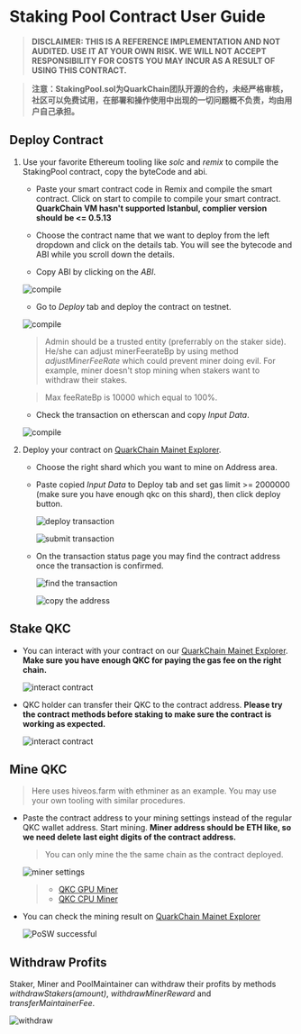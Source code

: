 # Staking Pool Contract User Guide

> **DISCLAIMER: THIS IS A REFERENCE IMPLEMENTATION AND NOT AUDITED. USE IT AT YOUR OWN RISK. WE WILL NOT ACCEPT RESPONSIBILITY FOR COSTS YOU MAY INCUR AS A RESULT OF USING THIS CONTRACT.**

> **注意：StakingPool.sol为QuarkChain团队开源的合约，未经严格审核，社区可以免费试用，在部署和操作使用中出现的一切问题概不负责，均由用户自己承担。**

## Deploy Contract

1. Use your favorite Ethereum tooling like _solc_ and _remix_ to compile the StakingPool contract, copy the byteCode and abi.

    - Paste your smart contract code in Remix and compile the smart contract. Click on start to compile to compile your smart contract. **QuarkChain VM hasn't supported Istanbul, complier version should be <= 0.5.13**

    - Choose the contract name that we want to deploy from the left dropdown and click on the details tab. You will see the bytecode and ABI while you scroll down the details.

    - Copy ABI by clicking on the *ABI*.

    ![compile](https://github.com/skji/quarkchain-contracts/raw/master/assets/images/1.jpg)
    - Go to *Deploy* tab and deploy the contract on testnet.
    
    ![compile](https://github.com/skji/quarkchain-contracts/raw/master/assets/images/11.jpg)
    
	> Admin should be a trusted entity (preferrably on the staker side). He/she can adjust minerFeerateBp by using method *adjustMinerFeeRate* which could prevent miner doing evil. For example, miner doesn't stop mining when stakers want to withdraw their stakes.
    
	> Max feeRateBp is 10000 which equal to 100%.

    - Check the transaction on etherscan and copy *Input Data*.
    
    ![compile](https://github.com/skji/quarkchain-contracts/raw/master/assets/images/12.jpg)

3. Deploy your contract on [QuarkChain Mainet Explorer](https://mainnet.quarkchain.io/contract).

    - Choose the right shard which you want to mine on Address area.
    - Paste copied *Input Data* to Deploy tab and set gas limit >= 2000000 (make sure you have enough qkc on this shard), then click deploy button.

      ![deploy transaction](https://github.com/skji/quarkchain-contracts/raw/master/assets/images/2.jpg)

      ![submit transaction](https://github.com/skji/quarkchain-contracts/raw/master/assets/images/3.jpg) 

    - On the transaction status page you may find the contract address once the transaction is confirmed.
      
      ![find the transaction](https://github.com/skji/quarkchain-contracts/raw/master/assets/images/4.jpg)
      
      ![copy the address](https://github.com/skji/quarkchain-contracts/raw/master/assets/images/5.jpg)

## Stake QKC

- You can interact with your contract on our [QuarkChain Mainet Explorer](https://mainnet.quarkchain.io/contract). **Make sure you have enough QKC for paying the gas fee on the right chain.**
  
  ![interact contract](https://github.com/skji/quarkchain-contracts/raw/master/assets/images/6.jpg)

- QKC holder can transfer their QKC to the contract address. **Please try the contract methods before staking to make sure the contract is working as expected.**
  
  ![interact contract](https://github.com/skji/quarkchain-contracts/raw/master/assets/images/7.jpg)

## Mine QKC

> Here uses hiveos.farm with ethminer as an example. You may use your own tooling with similar procedures.

- Paste the contract address to your mining settings instead of the regular QKC wallet address. Start mining. **Miner address should be ETH like, so we need delete last eight digits of the contract address.**

  > You can only mine the the same chain as the contract deployed.
  
  ![miner settings](https://github.com/skji/quarkchain-contracts/raw/master/assets/images/8.jpg)
    
  > - [QKC GPU Miner](https://github.com/QuarkChain/ethminer)
  > - [QKC CPU Miner](https://github.com/QuarkChain/Qkchash_CPU_Miner)

- You can check the mining result on [QuarkChain Mainet Explorer](https://mainnet.quarkchain.io/contract)

  ![PoSW successful](https://github.com/skji/quarkchain-contracts/raw/master/assets/images/9.jpg)

## Withdraw Profits

Staker, Miner and PoolMaintainer can withdraw their profits by methods *withdrawStakers(amount)*, *withdrawMinerReward* and *transferMaintainerFee*.

![withdraw](https://github.com/skji/quarkchain-contracts/raw/master/assets/images/10.jpg)
